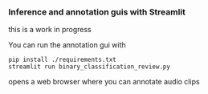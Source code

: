 ### Inference and annotation guis with Streamlit

this is a work in progress

You can run the annotation gui with
```
pip install ./requirements.txt
streamlit run binary_classification_review.py
```
opens a web browser where you can annotate audio clips
